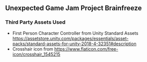 ## Unexpected Game Jam Project Brainfreeze

### Third Party Assets Used

- First Person Character Controller from Unity Standard Assets https://assetstore.unity.com/packages/essentials/asset-packs/standard-assets-for-unity-2018-4-32351#description
- Crosshair icon from https://www.flaticon.com/free-icon/crosshair_1545215
